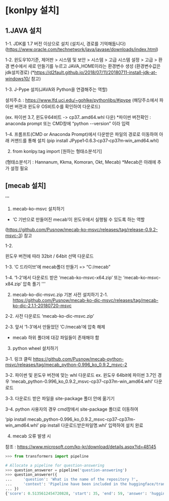 # [konlpy 설치]

## 1.JAVA 설치

1-1. JDK를 1.7 버전 이상으로 설치 (설치시, 경로를 기억해둡니다) (https://www.oracle.com/technetwork/java/javase/downloads/index.html)

1-2. 윈도우10기준, 제어판 > 시스템 및 보안 > 시스템 > 고급 시스템 설정 > 고급 > 환경 변수에서 새로 만들기를 누르고 JAVA_HOME이라는 환경변수 생성 (환경변수값은 jdk설치경로)
(*https://d2fault.github.io/2018/07/11/20180711-install-jdk-at-windows10/ 참고)

1-3. J-Pype 설치(JAVA와 Python을 연결해주는 역할) 

설치주소 : https://www.lfd.uci.edu/~gohlke/pythonlibs/#jpype 
(해당주소에서 파이썬 버젼과 윈도우 OS비트수를 확인하여 다운로드)

(ex. 파이썬 3.7, 윈도우64비트 -> cp37..amd64.whl 다운)
*파이썬 버전확인 : anaconda prompt 또는 CMD창에 “python --version” 이라 입력

1-4. 프롬프트(CMD or Anaconda Prompt)에서 다운받은 파일의 경로로 이동하여 아래 커맨드를 통해 설치
 (pip install JPype1‑0.6.3‑cp37‑cp37m‑win_amd64.whl) 

2. from konlpy.tag import [원하는 형태소분석기]

(형태소분석기 : Hannanum, Kkma, Komoran, Okt, Mecab)
*Mecab은 아래에 추가 설정 필요





## [mecab 설치]
'''
1. mecab-ko-msvc 설치하기
- ‘C 기반으로 만들어진 mecab’이 윈도우에서 실행될 수 있도록 하는 역할

(https://github.com/Pusnow/mecab-ko-msvc/releases/tag/release-0.9.2-msvc-3) 참고

1-2.

윈도우 버전에 따라 32bit / 64bit 선택 다운로드

1-3.
‘C 드라이브’에 mecab폴더 만들기 => “C:/mecab”

1-4.
‘1-2’에서 다운로드 받은 ‘mecab-ko-msvc-x64.zip’ 또는 ‘mecab-ko-msvc-x84.zip’ 압축 풀기
'''

2. mecab-ko-dic-msvc.zip 기본 사전 설치하기
 2-1. https://github.com/Pusnow/mecab-ko-dic-msvc/releases/tag/mecab-ko-dic-2.1.1-20180720-msvc

 2-2. 
사전 다운로드 ‘mecab-ko-dic-msvc.zip’
 
 2-3.
앞서 ‘1-3’에서 만들었던 ‘C:/mecab’에 압축 해제

* mecab 하위 폴더에 대강 파일들이 존재해야 함
 

3. python wheel 설치하기

 3-1. 링크 클릭
https://github.com/Pusnow/mecab-python-msvc/releases/tag/mecab_python-0.996_ko_0.9.2_msvc-2

 3-2. 
 파이썬 및 윈도우 버전에 맞는 whl 다운로드
 ex. 윈도우 64bit에 파이썬 3.7인 경우 
‘mecab_python-0.996_ko_0.9.2_msvc-cp37-cp37m-win_amd64.whl’ 다운로드

 3-3.
다운로드 받은 파일을 site-package 폴더 안에 옮기기

 3-4.
python 사용자의 경우 cmd창에서 site-package 폴더로 이동하여

‘pip install mecab_python-0.996_ko_0.9.2_msvc-cp37-cp37m-win_amd64.whl’
 pip install 다운로드받은파일명.whl’
 입력하여 설치 완료

4. mecab 오류 발생 시

참조 : https://www.microsoft.com/ko-kr/download/details.aspx?id=48145



``` python
>>> from transformers import pipeline

# Allocate a pipeline for question-answering
>>> question_answerer = pipeline('question-answering')
>>> question_answerer({
...     'question': 'What is the name of the repository ?',
...     'context': 'Pipeline have been included in the huggingface/transformers repository'
... })
{'score': 0.5135612454720828, 'start': 35, 'end': 59, 'answer': 'huggingface/transformers'}

```
